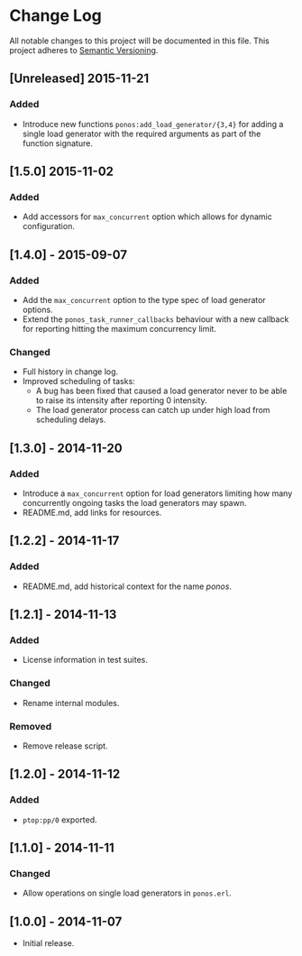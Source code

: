 # Change Log
All notable changes to this project will be documented in this file.
This project adheres to [Semantic Versioning](http://semver.org/).

## [Unreleased] 2015-11-21
### Added
- Introduce new functions `ponos:add_load_generator/{3,4}` for adding a
  single load generator with the required arguments as part of the
  function signature.

## [1.5.0] 2015-11-02
### Added
- Add accessors for `max_concurrent` option which allows for dynamic
  configuration.

## [1.4.0] - 2015-09-07
### Added
- Add the `max_concurrent` option to the type spec of load generator
  options.
- Extend the `ponos_task_runner_callbacks` behaviour with a new
  callback for reporting hitting the maximum concurrency limit.

### Changed
- Full history in change log.
- Improved scheduling of tasks:
    - A bug has been fixed that caused a load generator never to be
      able to raise its intensity after reporting 0 intensity.
    - The load generator process can catch up under high load from
      scheduling delays.

## [1.3.0] - 2014-11-20
### Added
- Introduce a `max_concurrent` option for load generators limiting how
many concurrently ongoing tasks the load generators may spawn.
- README.md, add links for resources.

## [1.2.2] - 2014-11-17
### Added
- README.md, add historical context for the name *ponos*.

## [1.2.1] - 2014-11-13
### Added
- License information in test suites.

### Changed
- Rename internal modules.

### Removed
- Remove release script.

## [1.2.0] - 2014-11-12
### Added
- `ptop:pp/0` exported.

## [1.1.0] - 2014-11-11
### Changed
- Allow operations on single load generators in `ponos.erl`.

## [1.0.0] - 2014-11-07
- Initial release.
